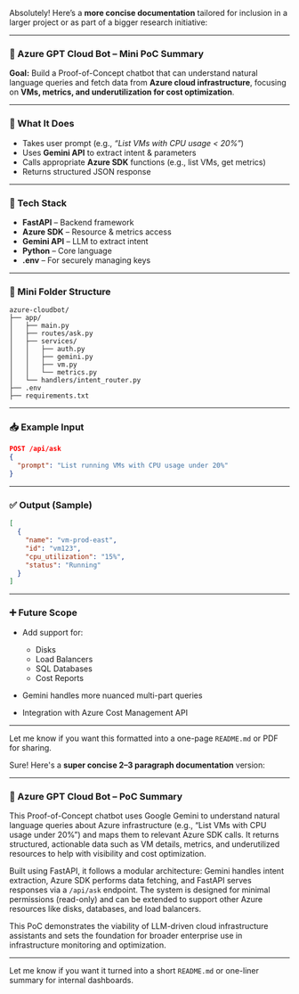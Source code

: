 Absolutely! Here’s a **more concise documentation** tailored for inclusion in a larger project or as part of a bigger research initiative:

---

### 🧪 Azure GPT Cloud Bot – Mini PoC Summary

**Goal:**
Build a Proof-of-Concept chatbot that can understand natural language queries and fetch data from **Azure cloud infrastructure**, focusing on **VMs, metrics, and underutilization for cost optimization**.

---

### 🔧 What It Does

* Takes user prompt (e.g., *“List VMs with CPU usage < 20%”*)
* Uses **Gemini API** to extract intent & parameters
* Calls appropriate **Azure SDK** functions (e.g., list VMs, get metrics)
* Returns structured JSON response

---

### 🧠 Tech Stack

* **FastAPI** – Backend framework
* **Azure SDK** – Resource & metrics access
* **Gemini API** – LLM to extract intent
* **Python** – Core language
* **.env** – For securely managing keys

---

### 📂 Mini Folder Structure

```
azure-cloudbot/
├── app/
│   ├── main.py
│   ├── routes/ask.py
│   ├── services/
│   │   ├── auth.py
│   │   ├── gemini.py
│   │   ├── vm.py
│   │   └── metrics.py
│   └── handlers/intent_router.py
├── .env
├── requirements.txt
```

---

### 📥 Example Input

```json
POST /api/ask
{
  "prompt": "List running VMs with CPU usage under 20%"
}
```

---

### ✅ Output (Sample)

```json
[
  {
    "name": "vm-prod-east",
    "id": "vm123",
    "cpu_utilization": "15%",
    "status": "Running"
  }
]
```

---

### ➕ Future Scope

* Add support for:

  * Disks
  * Load Balancers
  * SQL Databases
  * Cost Reports
* Gemini handles more nuanced multi-part queries
* Integration with Azure Cost Management API

---

Let me know if you want this formatted into a one-page `README.md` or PDF for sharing.


Sure! Here's a **super concise 2–3 paragraph documentation** version:

---

### 🧠 Azure GPT Cloud Bot – PoC Summary

This Proof-of-Concept chatbot uses Google Gemini to understand natural language queries about Azure infrastructure (e.g., “List VMs with CPU usage under 20%”) and maps them to relevant Azure SDK calls. It returns structured, actionable data such as VM details, metrics, and underutilized resources to help with visibility and cost optimization.

Built using FastAPI, it follows a modular architecture: Gemini handles intent extraction, Azure SDK performs data fetching, and FastAPI serves responses via a `/api/ask` endpoint. The system is designed for minimal permissions (read-only) and can be extended to support other Azure resources like disks, databases, and load balancers.

This PoC demonstrates the viability of LLM-driven cloud infrastructure assistants and sets the foundation for broader enterprise use in infrastructure monitoring and optimization.

---

Let me know if you want it turned into a short `README.md` or one-liner summary for internal dashboards.
